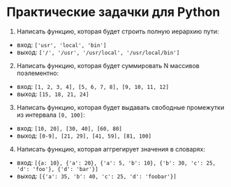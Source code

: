 # Практические задачки для Python

1. Написать функцию, которая будет строить полную иерархию пути:
* вход: `['usr', 'local', 'bin']`
* выход: `['/', '/usr', '/usr/local', '/usr/local/bin']`

2. Написать функцию, которая будет суммировать N массивов поэлементно:
* вход: `[1, 2, 3, 4], [5, 6, 7, 8], [9, 10, 11, 12]`
* выход: `[15, 18, 21, 24]`

3. Написать функцию, которая будет выдавать свободные промежутки из интервала `[0, 100]`:
* вход: `[10, 20], [30, 40], [60, 80]`
* выход: `[0-9], [21, 29], [41, 59], [81, 100]`

4. Написать функцию, которая аггрегирует значения в словарях:
* вход: `[{a: 10}, {'a': 20}, {'a': 5, 'b': 10}, {'b': 30, 'c': 25, 'd': 'foo'}, {'d': 'bar'}]`
* выход: `[{'a': 35, 'b': 40, 'c': 25, 'd': 'foobar'}]`
